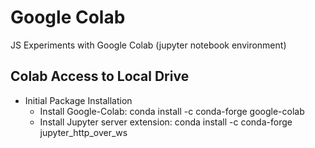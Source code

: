 # Google Colab
JS Experiments with Google Colab (jupyter notebook environment)

## Colab Access to Local Drive
 - Initial Package Installation
   - Install Google-Colab: conda install -c conda-forge google-colab
   - Install Jupyter server extension: conda install -c conda-forge jupyter_http_over_ws



